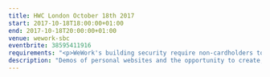 ```yaml
---
title: HWC London October 18th 2017
start: 2017-10-18T18:00:00+01:00
end: 2017-10-18T20:00:00+01:00
venue: wework-sbc
eventbrite: 38595411916
requirements: "<p>WeWork's building security require non-cardholders to register as guests before being allowed access to the building.</p><p>Please meet at <strong>6pm</strong> sharp at the 30 Stamford Street ground floor reception.</p><p>There are a few different ways you can register for Homebrew Website Club London:</p>"
description: "Demos of personal websites and the opportunity to create, update or experiment on your personal website"
---
```

